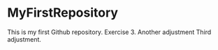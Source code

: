 # MyFirstRepository
This is my first Github repository. Exercise 3.
Another adjustment
Third adjustment.
